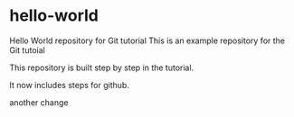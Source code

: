 # hello-world
Hello World repository for Git tutorial
This is an example repository for the Git tutoial 

This repository is built step by step in the tutorial.

It now includes steps for github.

another change
